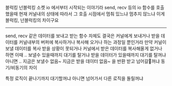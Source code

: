 블럭킹 넌블럭킹
소켓 io 에서부터 시작되는 이야기라 
send, recv 등의 io 함수를 호출했을때
현재 커널내의 상태에 따라서 
그 호출 시점에서 멈춰 있느냐 멈추지 않느냐
이게 블럭킹, 넌블럭킹의 차이구요 

---

send, recv 같은 데이터를 보내고 받는 함수 자체도 결국은 커널에게 
보내거나 받을 데이터를 커널내부의 버퍼에 복사하거나
복사해 오거나 하는 과정일 뿐인거라
만약 커널이 보낼 데이터를 복사 받을 상황이 못되거나
커널에서 받은 데이터를 복사해올게 없거나 하면
이때 .. 보낼수 있을때까지 대기를 탈거냐
받을 데이터가 있을때까지 대기를 탈꺼냐
아니면 ..
지금은 보낼수 없음~ 지금은 받을 데이터 없음~
을 반환 받고 넘어갈꺼냐 
동기/비동기의 차이

특정 로직이 끝나기까지
대기할꺼냐
아니면 넘어가서 다른 로직을 돌릴꺼냐